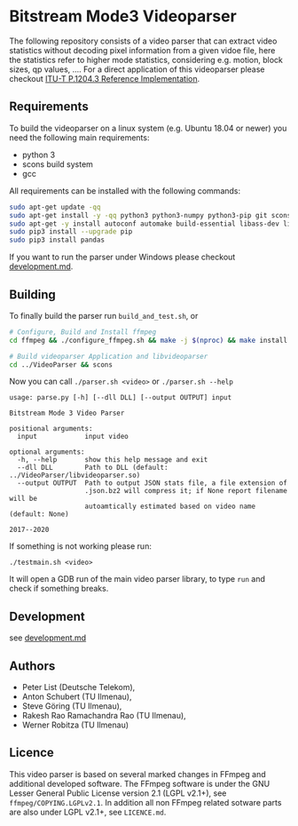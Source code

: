 # Bitstream Mode3 Videoparser
The following repository consists of a video parser that can extract video statistics without decoding pixel information from a given vidoe file, here the statistics refer to higher mode statistics, considering e.g. motion, block sizes, qp values, ....
For a direct application of this videoparser please checkout [ITU-T P.1204.3 Reference Implementation](https://github.com/Telecommunication-Telemedia-Assessment/bitstream_mode3_p1204_3).


## Requirements
To build the videoparser on a linux system (e.g. Ubuntu 18.04 or newer) you need the following main requirements:

* python 3
* scons build system
* gcc

All requirements can be installed with the following commands:
```bash
sudo apt-get update -qq
sudo apt-get install -y -qq python3 python3-numpy python3-pip git scons
sudo apt-get -y install autoconf automake build-essential libass-dev libfreetype6-dev libsdl2-dev libtheora-dev libtool libva-dev libvdpau-dev libvorbis-dev libxcb1-dev libxcb-shm0-dev libxcb-xfixes0-dev pkg-config texinfo wget zlib1g-dev yasm
sudo pip3 install --upgrade pip
sudo pip3 install pandas
```


If you want to run the parser under Windows please checkout [development.md](./development.md).

## Building
To finally build the parser run `build_and_test.sh`, or

```bash
# Configure, Build and Install ffmpeg
cd ffmpeg && ./configure_ffmpeg.sh && make -j $(nproc) && make install

# Build videoparser Application and libvideoparser
cd ../VideoParser && scons
```

Now you can call `./parser.sh <video>` or `./parser.sh --help`

```
usage: parse.py [-h] [--dll DLL] [--output OUTPUT] input

Bitstream Mode 3 Video Parser

positional arguments:
  input            input video

optional arguments:
  -h, --help       show this help message and exit
  --dll DLL        Path to DLL (default: ../VideoParser/libvideoparser.so)
  --output OUTPUT  Path to output JSON stats file, a file extension of
                   .json.bz2 will compress it; if None report filename will be
                   autoamtically estimated based on video name (default: None)

2017--2020
```

If something is not working please run:
```
./testmain.sh <video>
```
It will open a GDB run of the main video parser library, to type `run` and check if something breaks.


## Development
see [development.md](./development.md)



## Authors

* Peter List (Deutsche Telekom),
* Anton Schubert (TU Ilmenau),
* Steve Göring (TU Ilmenau),
* Rakesh Rao Ramachandra Rao (TU Ilmenau),
* Werner Robitza (TU Ilmenau)


## Licence
This video parser is based on several marked changes in FFmpeg and additional developed software.
The FFmpeg software is under the GNU Lesser General Public License version 2.1 (LGPL v2.1+), see `ffmpeg/COPYING.LGPLv2.1`.
In addition all non FFmpeg related sotware parts are also under LGPL v2.1+, see `LICENCE.md`.

